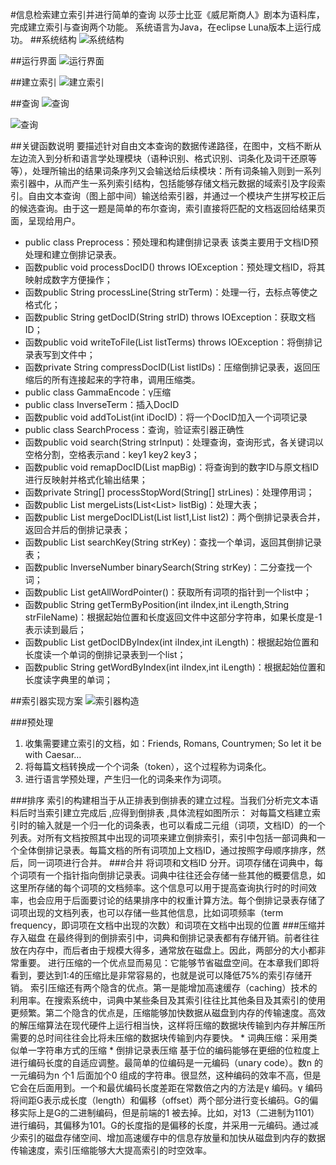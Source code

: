 #信息检索建立索引并进行简单的查询
以莎士比亚《威尼斯商人》剧本为语料库，完成建立索引与查询两个功能。
系统语言为Java，在eclipse Luna版本上运行成功。
##系统结构
![系统结构](http://cl.ly/image/1G3p1s0X1T1F/Image%202015-06-22%20at%204.26.18%20%E4%B8%8B%E5%8D%88.png)

##运行界面
![运行界面](http://f.cl.ly/items/201I0N1b0Z2C0S2g2y3n/捕获14.PNG)

##建立索引
![建立索引](http://cl.ly/image/1O1U3X3Y1U3p/%E6%8D%95%E8%8E%B711.PNG)

##查询
![查询](http://cl.ly/image/2T1e0z3j0K2T/%E6%8D%95%E8%8E%B712.PNG)

![查询](http://cl.ly/image/2u1W1X0z141L/%E6%8D%95%E8%8E%B713.PNG)

##关键函数说明
要描述针对自由文本查询的数据传递路径，在图中，文档不断从左边流入到分析和语言学处理模块（语种识别、格式识别、词条化及词干还原等等），处理所输出的结果词条序列又会输送给后续模块：所有词条输入则到一系列索引器中，从而产生一系列索引结构，包括能够存储文档元数据的域索引及字段索引。自由文本查询（图上部中间）输送给索引器，并通过一个模块产生拼写校正后的候选查询。由于这一题是简单的布尔查询，索引直接将匹配的文档返回给结果页面，呈现给用户。

* public class Preprocess：预处理和构建倒排记录表
该类主要用于文档ID预处理和建立倒排记录表。
* 函数public void processDocID() throws IOException：预处理文档ID，将其映射成数字方便操作；
* 函数public String processLine(String strTerm)：处理一行，去标点等使之格式化；
* 函数public String getDocID(String strID) throws IOException：获取文档ID；
* 函数public void writeToFile(List<InverseTerm> listTerms) throws IOException：将倒排记录表写到文件中；
* 函数private String compressDocID(List<Integer> listIDs)：压缩倒排记录表，返回压缩后的所有连接起来的字符串，调用压缩类。
* public class GammaEncode：γ压缩
* public class InverseTerm：插入DocID
* 函数public void addToList(int iDocID)：将一个DocID加入一个词项记录
* public class SearchProcess：查询，验证索引器正确性
* 函数public void search(String strInput)：处理查询，查询形式，各关键词以空格分割，空格表示and：key1 key2 key3；
* 函数public void remapDocID(List<Integer> mapBig)：将查询到的数字ID与原文档ID进行反映射并格式化输出结果；
* 函数private String[] processStopWord(String[] strLines)：处理停用词；
* 函数public List<Integer> mergeLists(List<List<Integer>> listBig)：处理大表；
* 函数public List<Integer> mergeDocIDList(List<Integer> list1,List<Integer> list2)：两个倒排记录表合并，返回合并后的倒排记录表；
* 函数public List<Integer> searchKey(String strKey)：查找一个单词，返回其倒排记录表；
* 函数public InverseNumber binarySearch(String strKey)：二分查找一个词；
* 函数public  List<InverseNumber> getAllWordPointer()：获取所有词项的指针到一个list中；
* 函数public String getTermByPosition(int iIndex,int iLength,String strFileName)：根据起始位置和长度返回文件中这部分字符串，如果长度是-1表示读到最后；
* 函数public List<Integer> getDocIDByIndex(int iIndex,int iLength)：根据起始位置和长度读一个单词的倒排记录表到一个list；
* 函数public String getWordByIndex(int iIndex,int iLength)：根据起始位置和长度读字典里的单词；

##索引器实现方案
![索引器构造](http://cl.ly/image/1J3Z1z1s0A1b/0B8F867E-8130-46FF-81F2-025BC96D0A0F.jpeg)

###预处理
1. 收集需要建立索引的文档，如：Friends, Romans, Countrymen; So let it be with Caesar…
2. 将每篇文档转换成一个个词条（token），这个过程称为词条化。
3. 进行语言学预处理，产生归一化的词条来作为词项。

###排序
索引的构建相当于从正排表到倒排表的建立过程。当我们分析完文本语料后时当索引建立完成后 ,应得到倒排表 ,具体流程如图所示：
对每篇文档建立索引时的输入就是一个归一化的词条表，也可以看成二元组（词项，文档ID）的一个列表。对所有文档按照其中出现的词项来建立倒排索引，索引中包括一部词典和一个全体倒排记录表。每篇文档的所有词项加上文档ID，通过按照字母顺序排序，然后，同一词项进行合并。
###合并
将词项和文档ID 分开。词项存储在词典中，每个词项有一个指针指向倒排记录表。词典中往往还会存储一些其他的概要信息，如这里所存储的每个词项的文档频率。这个信息可以用于提高查询执行时的时间效率，也会应用于后面要讨论的结果排序中的权重计算方法。每个倒排记录表存储了词项出现的文档列表，也可以存储一些其他信息，比如词项频率（term frequency，即词项在文档中出现的次数）和词项在文档中出现的位置
###压缩并存入磁盘
在最终得到的倒排索引中，词典和倒排记录表都有存储开销。前者往往放在内存中，而后者由于规模大得多，通常放在磁盘上。因此，两部分的大小都非常重要。
进行压缩的一个优点显而易见：它能够节省磁盘空间。在本章我们即将看到，要达到1∶4的压缩比是非常容易的，也就是说可以降低75%的索引存储开销。
索引压缩还有两个隐含的优点。第一是能增加高速缓存（caching）技术的利用率。在搜索系统中，词典中某些条目及其索引往往比其他条目及其索引的使用更频繁。第二个隐含的优点是，压缩能够加快数据从磁盘到内存的传输速度。高效的解压缩算法在现代硬件上运行相当快，这样将压缩的数据块传输到内存并解压所需要的总时间往往会比将未压缩的数据块传输到内存要快。
	* 词典压缩：采用类似单一字符串方式的压缩
	* 倒排记录表压缩
	基于位的编码能够在更细的位粒度上进行编码长度的自适应调整。最简单的位编码是一元编码（unary code）。数n 的一元编码为n 个1 后面加个0 组成的字符串。很显然，这种编码的效率不高，但是它会在后面用到。一个和最优编码长度差距在常数倍之内的方法是γ 编码。γ 编码将间距G表示成长度（length）和偏移（offset）两个部分进行变长编码。G的偏移实际上是G的二进制编码，但是前端的1 被去掉。比如，对13（二进制为1101）进行编码，其偏移为101。G的长度指的是偏移的长度，并采用一元编码。通过减少索引的磁盘存储空间、增加高速缓存中的信息存放量和加快从磁盘到内存的数据传输速度，索引压缩能够大大提高索引的时空效率。
